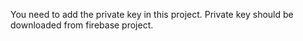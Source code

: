 You need to add the private key in this project. Private key should be downloaded from firebase project.
